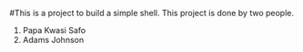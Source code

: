 #This is a project to build a simple shell. This project is done by two people.

1) Papa Kwasi Safo
2) Adams Johnson
